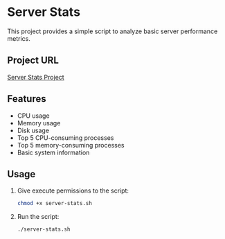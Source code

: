 # Server Stats

This project provides a simple script to analyze basic server performance metrics.

## Project URL

[Server Stats Project](https://roadmap.sh/projects/server-stats)

## Features
- CPU usage
- Memory usage
- Disk usage
- Top 5 CPU-consuming processes
- Top 5 memory-consuming processes
- Basic system information

## Usage
1. Give execute permissions to the script:
   ```bash
   chmod +x server-stats.sh
   ```
2. Run the script:
   ```bash
   ./server-stats.sh
   ```


